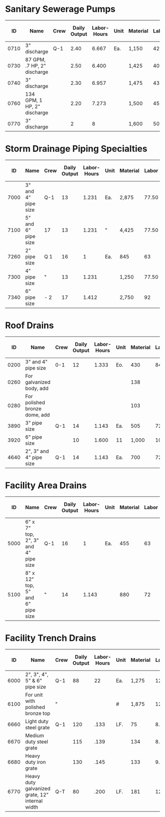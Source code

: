 # Sanitary Sewerage Pumps

| ID   | Name                        | Crew | Daily Output | Labor-Hours | Unit | Material | Labor | Equipment | Total  | Total Incl O&P |
|------|-----------------------------|------|--------------|-------------|------|----------|-------|-----------|--------|----------------|
| 0710 | 3" discharge                | Q-1  | 2.40         | 6.667       | Ea.  | 1,150    | 420   |           | 1,570  | 1,900          |
| 0730 | 87 GPM, .7 HP, 2" discharge |      | 2.50         | 6.400       |      | 1,425    | 400   |           | 1,825  | 2,175          |
| 0740 | 3" discharge                |      | 2.30         | 6.957       |      | 1,475    | 435   |           | 1,910  | 2,275          |
| 0760 | 134 GPM, 1 HP, 2" discharge |      | 2.20         | 7.273       |      | 1,500    | 455   |           | 1,955  | 2,325          |
| 0770 | 3" discharge                |      | 2            | 8           |      | 1,600    | 505   |           | 2,105  | 2,525          |

# Storm Drainage Piping Specialties

| ID   | Name                                      | Crew | Daily Output | Labor-Hours | Unit | Material | Labor  | Equipment | Total     | Total Incl O&P |
|------|-------------------------------------------|------|--------------|-------------|------|----------|--------|-----------|-----------|----------------|
| 7000 | 3" and 4" pipe size                       | Q-1  | 13           | 1.231       | Ea.  | 2,875    | 77.50  |           | 2,952.50  | 3,300          |
| 7100 | 5" and 6" pipe size                       | 17   | 13           | 1.231       | "    | 4,425    | 77.50  |           | 4,502.50  | 5,000          |
| 7260 | 2" pipe size                              | Q 1  | 16           | 1           | Ea.  | 845      | 63     |           | 908       | 1,025          |
| 7300 | 4" pipe size                              | "    | 13           | 1.231       |      | 1,250    | 77.50  |           | 1,327.50  | 1,500          |
| 7340 | 6" pipe size                              | - 2  | 17           | 1.412       |      | 2,750    | 92     |           | 2,842     | 3,150          |

# Roof Drains

| ID   | Name                        | Crew | Daily Output | Labor-Hours | Unit | Material | Labor | Equipment | Total | Total Incl O&P |
|------|-----------------------------|------|--------------|-------------|------|----------|-------|-----------|-------|----------------|
| 0200 | 3" and 4" pipe size         | 0-1  | 12           | 1.333       | Eo.  | 430      | 84    |           | 514   | 595            |
| 0260 | For galvanized body, add    |      |              |             |      | 138      |       |           | 138   | 152            |
| 0280 | For polished bronze dome, add|     |              |             |      | 103      |       |           | 103   | 113            |
| 3890 | 3" pipe size                | Q-1  | 14           | 1.143       | Ea.  | 505      | 72    |           | 577   | 660            |
| 3920 | 6" pipe size                |      | 10           | 1.600       | 11   | 1,000    | 101   |           | 1,101 | 1,250          |
| 4640 | 2", 3" and 4" pipe size     | Q-1  | 14           | 1.143       | Ea.  | 700      | 72    |           | 772   | 875            |

# Facility Area Drains

| ID   | Name                                 | Crew | Daily Output | Labor-Hours | Unit | Material | Labor | Equipment | Total | Total Incl O&P |
|------|--------------------------------------|------|--------------|-------------|------|----------|-------|-----------|-------|----------------|
| 5000 | 6" x 7" top, 2", 3" and 4" pipe size | Q-1  | 16           | 1           | Ea.  | 455      | 63    |           | 518   | 595            |
| 5100 | 8" x 12" top, 5" and 6" pipe size    | "    | 14           | 1.143       |      | 880      | 72    |           | 952   | 1,075          |

# Facility Trench Drains

| ID   | Name                                         | Crew | Daily Output | Labor-Hours | Unit | Material | Labor | Equipment | Total  | Total Incl O&P |
|------|----------------------------------------------|------|--------------|-------------|------|----------|-------|-----------|--------|----------------|
| 6000 | 2", 3", 4", 5" & 6" pipe size                | Q-1  | 88           | 22          | Ea.  | 1,275    | 126   |           | 1,401  | 1,575          |
| 6100 | For unit with polished bronze top            | "    |              |             | #    | 1,875    | 126   |           | 2,001  | 2,225          |
| 6660 | Light duty steel grate                       | Q-1  | 120          | .133        | LF.  | 75       | 8.40  |           | 83.40  | 95             |
| 6670 | Medium duty steel grate                      |      | 115          | .139        |      | 134      | 8.75  |           | 142.75 | 161            |
| 6680 | Heavy duty iron grate                        |      | 130          | .145        |      | 133      | 9.15  |           | 142.15 | 160            |
| 6770 | Heavy duty galvanized grate, 12" internal width | Q-T | 80           | .200        | LF.  | 181      | 12.55 |           | 193.55 | 218            |